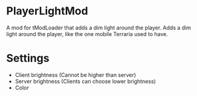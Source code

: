 # PlayerLightMod
A mod for tModLoader that adds a dim light around the player.
Adds a dim light around the player, like the one mobile Terraria used to have.

# Settings
* Client brightness (Cannot be higher than server)
* Server brightness (Clients can choose lower brightness)
* Color
